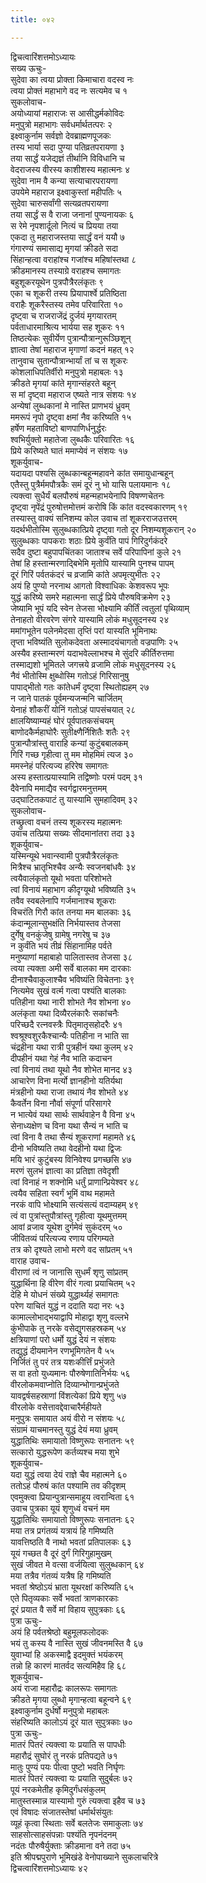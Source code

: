 ```yaml
---
title: ०४२

---
```

द्विचत्वारिंशत्तमोऽध्यायः  
सख्य ऊचुः-  
सुदेवा का त्वया प्रोक्ता किमाचारा वदस्व नः  
त्वया प्रोक्तं महाभागे वद नः सत्यमेव च १  
सुकलोवाच-  
अयोध्यायां महाराजः स आसीद्धर्मकोविदः  
मनुपुत्रो महाभागः सर्वधर्मार्थतत्परः २  
इक्ष्वाकुर्नाम सर्वज्ञो देवब्राह्मणपूजकः  
तस्य भार्या सदा पुण्या पतिव्रतपरायणा ३  
तया सार्द्धं यजेद्यज्ञं तीर्थानि विविधानि च  
वेदराजस्य वीरस्य काशीशस्य महात्मनः ४  
सुदेवा नाम वै कन्या सत्याचारपरायणा  
उपयेमे महाराज इक्ष्वाकुस्तां महीपतिः ५  
सुदेवा चारुसर्वांगी सत्यव्रतपरायणा  
तया सार्द्धं स वै राजा जनानां पुण्यनायकः ६  
स रेमे नृपशार्दूलो नित्यं च प्रियया तया  
एकदा तु महाराजस्तया सार्द्धं वनं ययौ ७  
गंगारण्यं समासाद्य मृगयां क्रीडते सदा  
सिंहान्हत्वा वराहांश्च गजांश्च महिषांस्तथा ८  
क्रीडमानस्य तस्याग्रे वराहश्च समागतः  
बहुशूकरयूथेन पुत्रपौत्रैरलंकृतः ९  
एका च शूकरी तस्य प्रियापार्श्वे प्रतिष्ठिता  
वराहैः शूकरैस्तस्य तमेव परिवारिता १०  
दृष्ट्वा च राजराजेंद्रं दुर्जयं मृगयारतम्  
पर्वताधारमाश्रित्य भार्यया सह शूकरः ११  
तिष्ठत्येकः सुवीर्येण पुत्रान्पौत्रान्गुरूञ्छिशून्  
ज्ञात्वा तेषां महाराज मृगाणां कदनं महत् १२  
तानुवाच सुतान्पौत्रान्भार्यां तां च स शूकरः  
कोशलाधिपतिर्वीरो मनुपुत्रो महाबलः १३  
क्रीडते मृगयां कांते मृगान्संहरते बहून्  
स मां दृष्ट्वा महाराज एष्यते नात्र संशयः १४  
अन्येषां लुब्धकानां मे नास्ति प्राणभयं ध्रुवम्  
ममरूपं नृपो दृष्ट्वा क्षमां नैव करिष्यति १५  
हर्षेण महताविष्टो बाणपाणिर्धनुर्द्धरः  
श्वभिर्युक्तो महातेजा लुब्धकैः परिवारितः १६  
प्रिये करिष्यते घातं ममाप्येवं न संशयः १७  
शूकर्युवाच-  
यदायदा पश्यसि लुब्धकान्बहून्महावने कांत समायुधान्बहून्  
एतैस्तु पुत्रैर्ममपौत्रकैः समं दूरं नु भो यासि पलायमानः १८  
त्यक्त्वा सुधैर्यं बलपौरुषं महन्महाभयेनापि विषण्णचेतनः  
दृष्ट्वा नृपेंद्रं पुरुषोत्तमोत्तमं करोषि किं कांत वदस्वकारणम् १९  
तस्यास्तु वाक्यं सनिशम्य कोल उवाच तां शूकरराजउत्तरम्  
यदर्थभीतोस्मि सुलुब्धकात्प्रिये दृष्ट्वा गतो दूर निशम्यशूकरान् २०  
सुलुब्धकाः पापकराः शठाः प्रिये कुर्वंति पापं गिरिदुर्गकंदरे  
सदैव दुष्टा बहुपापचिंतका जाताश्च सर्वे परिपापिनां कुले २१  
तेषां हि हस्तान्मरणाद्बिभेमि मृतोपि यास्यामि पुनश्च पापम्  
दूरं गिरिं पर्वतकंदरं च व्रजामि कांते अपमृत्युभीतः २२  
अयं हि पुण्यो नरनाथ आगतो विश्वाधिकः केशवरूप भूपः  
युद्धं करिष्ये समरे महात्मना सार्द्धं प्रिये पौरुषविक्रमेण २३  
जेष्यामि भूपं यदि स्वेन तेजसा भोक्ष्यामि कीर्तिं त्वतुलां पृथिव्याम्  
तेनाहतो वीरवरेण संगरे यास्यामि लोकं मधुसूदनस्य २४  
ममांगभूतेन पलेनमेदसा तृप्तिं परां यास्यति भूमिनाथः  
तृप्ता भविष्यंति सुलोकदेवता अस्मादयंचागतो वज्रपाणिः २५  
अस्यैव हस्तान्मरणं यदाभवेल्लाभश्च मे सुंदरि कीर्तिरुत्तमा  
तस्माद्यशो भूमितले जगत्त्रये व्रजामि लोकं मधुसूदनस्य २६  
नैवं भीतोस्मि क्षुब्धोस्मि गतोऽहं गिरिसानुषु  
पापाद्भीतो गतः कांतेधर्मं दृष्ट्वा स्थितोह्यहम् २७  
न जाने पातकं पूर्वमन्यजन्मनि चार्जितम्  
येनाहं शौकरीं योनिं गतोऽहं पापसंचयात् २८  
क्षालयिष्याम्यहं घोरं पूर्वपातकसंचयम्  
बाणोदकैर्महाघोरैः सुतीक्ष्णैर्निशितैः शतैः २९  
पुत्रान्पौत्रांस्तु वाराहि कन्यां कुटुंबबालकम्  
गिरिं गच्छ गृहीत्वा तु मम मोहमिमं त्यज ३०  
ममस्नेहं परित्यज्य हरिरेष समागतः  
अस्य हस्तात्प्रयास्यामि तद्विष्णोः परमं पदम् ३१  
दैवेनापि ममाद्यैव स्वर्गद्वारमनुत्तमम्  
उद्घाटितकपाटं तु यास्यामि सुमहादिवम् ३२  
सुकलोवाच-  
तच्छ्रुत्वा वचनं तस्य शूकरस्य महात्मनः  
उवाच तत्प्रिया सख्यः सीदमानांतरा तदा ३३  
शूकर्युवाच-  
यस्मिन्यूथे भवान्स्वामी पुत्रपौत्रैरलंकृतः  
मित्रैश्च भ्रातृभिश्चैव अन्यैः स्वजनबांधवैः ३४  
त्वयैवालंकृतो यूथो भवता परिशोभते  
त्वां विनायं महाभाग कीदृग्यूथो भविष्यति ३५  
तवैव स्वबलेनापि गर्जमानाश्च शूकराः  
विचरंति गिरौ कांत तनया मम बालकाः ३६  
कंदान्मूलान्सुभक्षंति निर्भयास्तव तेजसा  
दुर्गेषु वनकुंजेषु ग्रामेषु नगरेषु च ३७  
न कुर्वंति भयं तीव्रं सिंहानामिह पर्वते  
मनुष्याणां महाबाहो पालितास्तव तेजसा ३८  
त्वया त्यक्ता अमी सर्वे बालका मम दारकाः  
दीनाश्चैवाकुलाश्चैव भविष्यंति विचेतनाः ३९  
नित्यमेव सुखं वर्त्म गत्वा पश्यंति बालकाः  
पतिहीना यथा नारी शोभते नैव शोभना ४०  
अलंकृता यथा दिव्यैरलंकारैः सकांचनैः  
परिच्छदै रत्नवस्त्रैः पितृमातृसहोदरैः ४१  
श्वश्रूश्वशुरकैश्चान्यैः पतिहीना न भाति सा  
चंद्रहीना यथा रात्री पुत्रहीनं यथा कुलम् ४२  
दीपहीनं यथा गेहं नैव भाति कदाचन  
त्वां विनायं तथा यूथो नैव शोभेत मानद ४३  
आचारेण विना मर्त्यो ज्ञानहीनो यतिर्यथा  
मंत्रहीनो यथा राजा तथायं नैव शोभते ४४  
कैवर्तेन विना नौर्वा संपूर्णा परिसागरे  
न भात्येवं यथा सार्थः सार्थवाहेन वै विना ४५  
सेनाध्यक्षेण च विना यथा सैन्यं न भाति च  
त्वां विना वै तथा सैन्यं शूकराणां महामते ४६  
दीनो भविष्यति तथा वेदहीनो यथा द्विजः  
मयि भारं कुटुंबस्य विनिवेश्य प्रगच्छसि ४७  
मरणं सुलभं ज्ञात्वा का प्रतिज्ञा तवेदृशी  
त्वां विनाहं न शक्नोमि धर्तुं प्राणान्प्रियेश्वर ४८  
त्वयैव सहिता स्वर्गं भूमिं वाथ महामते  
नरकं वापि भोक्ष्यामि सत्यंसत्यं वदाम्यहम् ४९  
त्वं वा पुत्रांस्तुपौत्रांस्तु गृहीत्वा यूथमुत्तमम्  
आवां व्रजाव यूथेश दुर्गमेवं सुकंदरम् ५०  
जीवितव्यं परित्यज्य रणाय परिगम्यते  
तत्र को दृश्यते लाभो मरणे वद सांप्रतम् ५१  
वाराह उवाच-  
वीराणां त्वं न जानासि सुधर्मं शृणु सांप्रतम्  
युद्धार्थिना हि वीरेण वीरं गत्वा प्रयाचितम् ५२  
देहि मे योधनं संख्ये युद्धार्थ्यहं समागतः  
परेण याचितं युद्धं न ददाति यदा नरः ५३  
कामाल्लोभाद्भयाद्वापि मोहाद्वा शृणु वल्लभे  
कुंभीपाके तु नरके वसेद्युगसहस्रकम् ५४  
क्षत्रियाणां परो धर्मो युद्धं देयं न संशयः  
तद्युद्धं दीयमानेन रणभूमिगतेन वै ५५  
निर्जितं तु परं तत्र यशःकीर्त्तिं प्रभुंजते  
स वा हतो युध्यमानः पौरुषेणातिनिर्भयः ५६  
वीरलोकमवाप्नोति दिव्यान्भोगान्प्रभुंजते  
यावद्वर्षसहस्राणां विंशत्येकां प्रिये शृणु ५७  
वीरलोके वसेत्तावद्देवाचारैर्महीयते  
मनुपुत्रः समायात अयं वीरो न संशयः ५८  
संग्रामं याचमानस्तु युद्धं देयं मया ध्रुवम्  
युद्धातिथिः समायातो विष्णुरूपः सनातनः ५९  
सत्कारो युद्धरूपेण कर्तव्यश्च मया शुभे  
शूकर्युवाच-  
यदा युद्धं त्वया देयं राज्ञे चैव महात्मने ६०  
ततोऽहं पौरुषं कांत पश्यामि तव कीदृशम्  
एवमुक्त्वा प्रियान्पुत्रान्समाहूय त्वरान्विता ६१  
उवाच पुत्रका यूयं शृणुध्वं वचनं मम  
युद्धातिथिः समायातो विष्णुरूपः सनातनः ६२  
मया तत्र प्रगंतव्यं यत्रायं हि गमिष्यति  
यावत्तिष्ठति वै नाथो भवतां प्रतिपालकः ६३  
यूयं गच्छत वै दूरं दुर्गं गिरिगुहामुखम्  
सुखं जीवत मे वत्सा वर्जयित्वा सुलुब्धकान् ६४  
मया तत्रैव गंतव्यं यत्रैष हि गमिष्यति  
भवतां श्रेष्ठोऽयं भ्राता यूथरक्षां करिष्यति ६५  
एते पितृव्यकाः सर्वे भवतां त्राणकारकाः  
दूरं प्रयात वै सर्वे मां विहाय सुपुत्रकाः ६६  
पुत्रा ऊचुः-  
अयं हि पर्वतश्रेष्ठो बहुमूलफलोदकः  
भयं तु कस्य वै नास्ति सुखं जीवनमस्ति वै ६७  
युवाभ्यां हि अकस्माद्वै इदमुक्तं भयंकरम्  
तन्नो हि कारणं मातर्वद सत्यमिहैव हि ६८  
शूकर्युवाच-  
अयं राजा महारौद्रः कालरूपः समागतः  
क्रीडते मृगया लुब्धो मृगान्हत्वा बहून्वने ६९  
इक्ष्वाकुर्नाम दुर्धर्षो मनुपुत्रो महाबलः  
संहरिष्यति कालोऽयं दूरं यात सुपुत्रकाः ७०  
पुत्रा ऊचुः-  
मातरं पितरं त्यक्त्वा यः प्रयाति स पापधीः  
महारौद्रं सुघोरं तु नरकं प्रतिपद्यते ७१  
मातुः पुण्यं पयः पीत्वा पुष्टो भवति निर्घृणः  
मातरं पितरं त्यक्त्वा यः प्रयाति सुदुर्बलः ७२  
पूयं नरकमेतीह कृमिदुर्गंधसंकुलम्  
मातुस्तस्मान्न यास्यामो गुरुं त्यक्त्वा इहैव च ७३  
एवं विषादः संजातस्तेषां धर्मार्थसंयुतः  
व्यूहं कृत्वा स्थिताः सर्वे बलतेजः समाकुलाः ७४  
साहसोत्साहसंपन्नाः पश्यंति नृपनंदनम्  
नदंतः पौरुषैर्युक्ताः क्रीडमाना वने तदा ७५  
इति श्रीपद्मपुराणे भूमिखंडे वेनोपाख्याने सुकलाचरित्रे  
द्विचत्वारिंशत्तमोऽध्यायः ४२